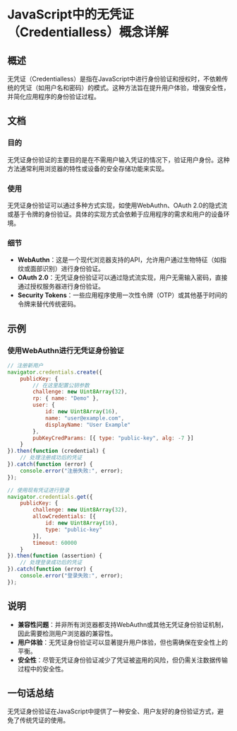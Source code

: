 <!--
Meta Description: # JavaScript中的无凭证（Credentialless）概念详解 ## 概述 无凭证（Credentialless）是指在JavaScript中进行身份验证和授权时，不依赖传统的凭证（如用户名和密码）的模式。这种方法旨在提升用户体验，增强安全性，并简化应用程序的身份验证过程。 ## 文档 ...
Meta Keywords: error, new, uint8array, function, user
-->

# JavaScript中的无凭证（Credentialless）概念详解

## 概述
无凭证（Credentialless）是指在JavaScript中进行身份验证和授权时，不依赖传统的凭证（如用户名和密码）的模式。这种方法旨在提升用户体验，增强安全性，并简化应用程序的身份验证过程。

## 文档
### 目的
无凭证身份验证的主要目的是在不需用户输入凭证的情况下，验证用户身份。这种方法通常利用浏览器的特性或设备的安全存储功能来实现。

### 使用
无凭证身份验证可以通过多种方式实现，如使用WebAuthn、OAuth 2.0的隐式流或基于令牌的身份验证。具体的实现方式会依赖于应用程序的需求和用户的设备环境。

### 细节
- **WebAuthn**：这是一个现代浏览器支持的API，允许用户通过生物特征（如指纹或面部识别）进行身份验证。
- **OAuth 2.0**：无凭证身份验证可以通过隐式流实现，用户无需输入密码，直接通过授权服务器进行身份验证。
- **Security Tokens**：一些应用程序使用一次性令牌（OTP）或其他基于时间的令牌来替代传统密码。

## 示例
### 使用WebAuthn进行无凭证身份验证
```javascript
// 注册新用户
navigator.credentials.create({
    publicKey: {
        // 在这里配置公钥参数
        challenge: new Uint8Array(32),
        rp: { name: "Demo" },
        user: {
            id: new Uint8Array(16),
            name: "user@example.com",
            displayName: "User Example"
        },
        pubKeyCredParams: [{ type: "public-key", alg: -7 }]
    }
}).then(function (credential) {
    // 处理注册成功后的凭证
}).catch(function (error) {
    console.error("注册失败:", error);
});

// 使用现有凭证进行登录
navigator.credentials.get({
    publicKey: {
        challenge: new Uint8Array(32),
        allowCredentials: [{
            id: new Uint8Array(16),
            type: "public-key"
        }],
        timeout: 60000
    }
}).then(function (assertion) {
    // 处理登录成功后的凭证
}).catch(function (error) {
    console.error("登录失败:", error);
});
```

## 说明
- **兼容性问题**：并非所有浏览器都支持WebAuthn或其他无凭证身份验证机制，因此需要检测用户浏览器的兼容性。
- **用户体验**：无凭证身份验证可以显著提升用户体验，但也需确保在安全性上的平衡。
- **安全性**：尽管无凭证身份验证减少了凭证被盗用的风险，但仍需关注数据传输过程中的安全性。

## 一句话总结
无凭证身份验证在JavaScript中提供了一种安全、用户友好的身份验证方式，避免了传统凭证的使用。